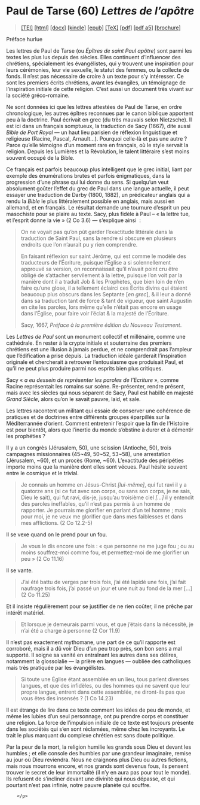 # Paul de Tarse (60)  <em>Lettres de l’apôtre</em> 

>  <a target="_blank" title="Source XML/TEI" class="mime48 tei" href="https://hurlus.github.io/tei/bible60_paul1667.xml">[TEI]</a>  <a target="_blank" title="HTML une page" class="mime48 html" href="https://hurlus.github.io/bible60_paul1667/bible60_paul1667.html">[html]</a>  <a target="_blank" title="Bureautique (LibreOffice, MS.Word)" class="mime48 docx" href="https://hurlus.github.io/bible60_paul1667/bible60_paul1667.docx">[docx]</a>  <a target="_blank" title="Amazon.kindle" class="mime48 mobi" href="https://hurlus.github.io/bible60_paul1667/bible60_paul1667.mobi">[kindle]</a>  <a target="_blank" title="EPUB, pour liseuses et téléphones" class="mime48 epub" href="https://hurlus.github.io/bible60_paul1667/bible60_paul1667.epub">[epub]</a>  <a target="_blank" title="LaTeX" class="mime48 tex" href="https://hurlus.github.io/bible60_paul1667/bible60_paul1667.tex">[TeX]</a>  <a target="_blank" title="PDF à imprimer, A4 2 colonnes" class="mime48 pdf" href="https://hurlus.github.io/bible60_paul1667/bible60_paul1667.pdf">[pdf]</a>  <a target="_blank" title="PDF à lire, A5 une colonne" class="mime48 a5" href="https://hurlus.github.io/bible60_paul1667/bible60_paul1667_a5.pdf">[pdf a5]</a>  <a target="_blank" title="Brochure à agrafer, pdf imposé pour imprimante recto/verso" class="mime48 brochure" href="https://hurlus.github.io/bible60_paul1667/bible60_paul1667_brochure.pdf">[brochure]</a> 



<article xmlns="http://www.w3.org/1999/xhtml">
  <p class="label">Préface hurlue</p>
  <p class="p noindent">
          Les lettres de Paul de Tarse (ou <em>Épîtres de saint Paul apôtre</em>)
          sont parmi les textes les plus lus depuis des siècles.
          Elles continuent d’influencer des chrétiens, spécialement les évangélistes, qui y trouvent une 
          inspiration pour leurs cérémonies, leur vie sexuelle, le statut des femmes, ou la collecte de fonds.
          Il n’est pas nécessaire de croire à un texte pour s’y intéresser.
          Ce sont les premiers écrits chrétiens, avant les évangiles, un témoignage de l’inspiration initiale
          de cette religion. C’est aussi un document très vivant sur la société gréco-romaine.
        </p>
  <p class="p">
          Ne sont données ici que les lettres attestées de Paul de Tarse, en ordre chronologique, 
          les autres épîtres reconnues par le canon biblique apportent peu à la doctrine.
          Paul écrivait en grec (du très mauvais selon Nietzsche).
          Il est ici dans un français somptueux, la traduction de Sacy (1667), 
          dite aussi <cite class="title">Bible de Port Royal</cite> — un haut lieu parisien de réflexion 
          linguistique et religieuse (Racine, Pascal, Arnault…).
          Pourquoi celle-là et pas une autre ? Parce qu’elle témoigne d’un moment rare en français,
          où le style servait la religion. Depuis les Lumières et la Révolution, le talent littéraire
          s’est moins souvent occupé de la Bible. 
        </p>
  <p class="p">
          Ce français est parfois beaucoup plus intelligent que le grec initial, liant par exemple 
          des énumérations brutes et parfois énigmatiques, dans la progression d’une phrase qui lui donne du sens.
          Si quelqu’un veut absolument goûter l’effet du grec de Paul dans une langue actuelle, 
          il peut essayer une traduction de Darby (1800, 1882), un prédicateur anglais qui a rendu
          la <cite class="title">Bible</cite> le plus littéralement possible en anglais, mais aussi en allemand, et 
          en français. Le résultat demande une tournure d’esprit un peu masochiste pour se plaire au texte.
          Sacy, plus fidèle à Paul – « la lettre tue, et l’esprit donne la vie » (2 Co 3.6) — s’explique ainsi  :
        </p>
  <blockquote class="quote">
    <p class="p noindent">On ne voyait pas qu’on pût garder l’exactitude littérale dans la traduction de Saint Paul, sans la rendre si obscure en plusieurs endroits que l’on n’aurait pu y rien comprendre.</p>
    <p class="p">En faisant réflexion sur saint Jérôme, qui est comme le modèle des traducteurs de l’Écriture, puisque l’Église a si solennellement approuvé sa version, on reconnaissait qu’il n’avait point cru être obligé de s’attacher servilement à la lettre, puisque l’on voit par la manière dont il a traduit Job &amp; les Prophètes, que bien loin de n’en faire qu’une glose, il a tellement éclairci ces Écrits divins qui étaient beaucoup plus obscurs dans les Septante [<em>en grec</em>], &amp; il leur a donné dans sa traduction tant de force &amp; tant de vigueur, que saint Augustin en cite les paroles, lors même qu’elle n’était pas encore en usage dans l’Église, pour faire voir l’éclat &amp; la majesté de l’Écriture.</p>
    <div class="bibl">Sacy, 1667, <cite class="title">Préface à la première édition du Nouveau Testament</cite>.</div>
  </blockquote>
  <p class="p noindent">
          Les <cite class="title">Lettres de Paul</cite> sont un monument collectif et millénaire, comme une cathédrale.
          En rester à la crypte initiale et souterraine 
          des premiers chrétiens est une illusion à jamais perdue,
          et ne comprendrait pas l’ampleur que l’édification a prise depuis. La traduction 
          idéale garderait l’inspiration originale et chercherait à retrouver l’entousiasme que produisait Paul,
          et qu’il ne peut plus produire parmi nos esprits bien plus critiques.
        </p>
  <p class="p">
          Sacy « <em>a eu dessein de représenter les paroles de l’Ecriture</em> »,
          comme Racine représentait les romains sur scène.
          Re-présenter, rendre présent, mais avec les siècles qui nous séparent de Sacy,
          Paul est habillé en majesté <em>Grand Siècle</em>,
          alors qu’on le savait pauvre, laid, et sale.
        </p>
  <p class="p">
          Les lettres racontent un militant qui essaie de conserver une cohérence de pratiques et de doctrines 
          entre différents groupes éparpillés sur la Méditerrannée d’orient.
          Comment entretenir l’espoir que la fin de l’Histoire est pour bientôt, 
          alors que l’inertie du monde s’obstine à durer et à démentir les prophéties ?
        </p>
  <p class="p">
          Il y a un congrès (Jérusalem, 50), une scission (Antioche, 50),
          trois campagnes missionnaires (45~49, 50~52, 53~58), une arrestation (Jérusalem, ~60), et un procès (Rome, ~60).
          L’exactitude des péripéties importe moins que la manière dont elles sont vécues.
          Paul hésite souvent entre le cosmique et le trivial.
        </p>
  <blockquote class="quote">
    <p class="p noindent">Je connais un homme en Jésus-Christ <em>[lui-même]</em>, qui fut ravi il y a quatorze ans (si ce fut avec son corps, ou sans son corps, je ne sais, Dieu le sait), qui fut ravi, dis-je, jusqu’au troisième ciel <em>[…]</em> il y entendit des paroles ineffables, qu’il n’est pas permis à un homme de rapporter. Je pourrais me glorifier en parlant d’un tel homme ; mais pour moi, je ne veux me glorifier que dans mes faiblesses et dans mes afflictions. (2 Co 12.2-5)</p>
  </blockquote>
  <p class="p">Il se vexe quand on le prend pour un fou.</p>
  <blockquote class="quote">
    <p class="p noindent">Je vous le dis encore une fois : « que personne ne me juge fou ; ou au moins souffrez-moi comme fou, et permettez-moi de me glorifier un peu » (2 Co 11.16)</p>
  </blockquote>
  <p class="p">Il se vante.</p>
  <blockquote class="quote">
    <p class="p noindent">J’ai été battu de verges par trois fois, j’ai été lapidé une fois, j’ai fait naufrage trois fois, j’ai passé un jour et une nuit au fond de la mer […] (2 Co 11.25)</p>
  </blockquote>
  <p class="p noindent">Et il insiste régulièrement pour se justifier de ne rien coûter, il ne prêche par intérêt matériel.</p>
  <blockquote class="quote">
    <p class="p noindent">Et lorsque je demeurais parmi vous, et que j’étais dans la nécessité, je n’ai été a charge à personne (2 Cor 11.9)</p>
  </blockquote>
  <p class="p noindent">Il n’est pas exactement mythomane, une part de ce qu’il rapporte est corroboré, mais il a 
          dû voir Dieu d’un peu trop près, son bon sens a mal supporté.
          Il soigne sa vanité en entraînant les autres dans ses délires, notamment la glossolalie — la prière en langues — oubliée des catholiques mais très pratiquée par les évangélistes.</p>
  <blockquote class="quote">
    <p class="p noindent">Si toute une Église étant assemblée en un lieu, tous parlent diverses langues, et que des infidèles, ou des hommes qui ne savent que leur propre langue, entrent dans cette assemblée, ne diront-ils pas que vous êtes des insensés ? (1 Co 14.23)</p>
  </blockquote>
  <p class="p noindent">
          Il est étrange de lire dans ce texte comment les idées de peu de monde, et 
          même les lubies d’un seul personnage, ont pu prendre corps et constituer une religion.
          La force de l’impulsion initiale de ce texte est toujours présente dans les sociétés
          qui s’en sont réclamées, même chez les incroyants.
          Le trait le plus marquant du complexe chrétien est sans doute politique.
        </p>
  <p class="p">
          Par la peur de la mort, la religion humilie les grands sous Dieu et devant les humbles ; 
          et elle console des humbles par une grandeur imaginaire, remise au jour où Dieu reviendra.
          Nous ne craignons plus Dieu ou autres fictions, mais nous mourrons encore, 
          et nos grands sont devenus fous, ils pensent trouver le secret de leur immortalité
          (il n’y en aura pas pour tout le monde). Ils refusent de s’incliner devant une divinité qui nous 
          dépasse, et qui pourtant n’est pas infinie, notre pauvre planète qui souffre.
          
        </p>
</article>
